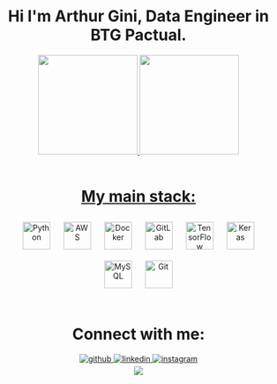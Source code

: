 <!-- ## Hi I'm Arthur Gini, Data Engineer and Musician ! -->

<div align="center">
	<h1>Hi I'm Arthur Gini, Data Engineer in BTG Pactual.</h1>
	<a href="https://github.com/ArthurGini">
		<img height="180em"
			src="https://github-readme-stats.vercel.app/api?username=ArthurGini&show_icons=true&theme=dracula&include_all_commits=true&count_private=true" />
		<img height="180em"
			src="https://github-readme-stats.vercel.app/api/top-langs/?username=ArthurGini&layout=compact&langs_count=7&theme=dracula" />
</div>



<!-- ## My main stack: -->

<div style="display: inline_block" align="center"><br>
	<h1>My main stack:</h1>
	<a href="https://www.python.org/" target="_blank"><img style="margin: 10px"
			src="https://profilinator.rishav.dev/skills-assets/python-original.svg" alt="Python" height="50" /></a>
	<a href="https://aws.amazon.com/" target="_blank"><img style="margin: 10px"
			src="https://profilinator.rishav.dev/skills-assets/amazonwebservices-original-wordmark.svg" alt="AWS"
			height="50" /></a>
	<a href="https://www.docker.com/" target="_blank"><img style="margin: 10px"
			src="https://profilinator.rishav.dev/skills-assets/docker-original-wordmark.svg" alt="Docker" height="50" /></a>
	<a href="https://about.gitlab.com/" target="_blank"><img style="margin: 10px"
			src="https://profilinator.rishav.dev/skills-assets/gitlab.svg" alt="GitLab" height="50" /></a>
	<a href="https://www.tensorflow.org/" target="_blank"><img style="margin: 10px"
			src="https://profilinator.rishav.dev/skills-assets/tensorflow-icon.svg" alt="TensorFlow" height="50" /></a>
	<a href="https://keras.io/" target="_blank"><img style="margin: 10px"
			src="https://profilinator.rishav.dev/skills-assets/keras.png" alt="Keras" height="50" /></a>
	<a href="https://www.mysql.com/" target="_blank"><img style="margin: 10px"
			src="https://profilinator.rishav.dev/skills-assets/mysql-original-wordmark.svg" alt="MySQL" height="50" /></a>
	<a href="https://github.com/" target="_blank"><img style="margin: 10px"
			src="https://profilinator.rishav.dev/skills-assets/git-scm-icon.svg" alt="Git" height="50" /></a>

</div>
<br>
<!-- ![Snake animation](https://github.com/ArthurGini/ArthurGini/blob/output/github-contribution-grid-snake.svg) -->

<div align="center">
	<h1>Connect with me:</h1>
	<a href="https://github.com/ArthurGini" target="_blank">
		<img src=https://img.shields.io/badge/github-%2324292e.svg?&style=for-the-badge&logo=github&logoColor=white
			alt=github style="margin-bottom: 5px;" />
	</a>
	<a href="https://linkedin.com/in/ArthurGini" target="_blank">
		<img src=https://img.shields.io/badge/linkedin-%231E77B5.svg?&style=for-the-badge&logo=linkedin&logoColor=white
			alt=linkedin style="margin-bottom: 5px;" />
	</a>
	<a href="https://instagram.com/pqpart" target="_blank">
		<img src=https://img.shields.io/badge/instagram-%23000000.svg?&style=for-the-badge&logo=instagram&logoColor=white
			alt=instagram style="margin-bottom: 5px;" />
	</a>
	<!-- <a href="https://medium.com/arthurGini777" target="_blank">
		<img src=https://img.shields.io/badge/medium-%23292929.svg?&style=for-the-badge&logo=medium&logoColor=white
			alt=medium style="margin-bottom: 5px;" />
	</a> -->
</div>

<div align="center"><img
		src="https://spotify-github-profile.vercel.app/api/view?uid=22wcemnt4k6zvx4tjlkcdjhmq&cover_image=true&theme=default&show_offline=false&background_color=121212" />
</div>
